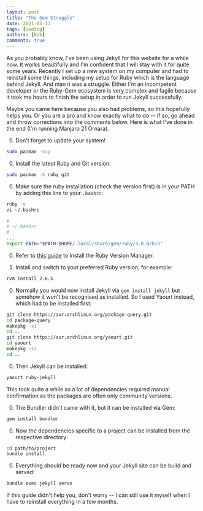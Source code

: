 ```yaml
---
layout: post
title: "The Gem Struggle"
date: 2021-05-13
tags: [coding]
authors: [Bob]
comments: true
---
```

As you probably know, I've been using Jekyll for this website for a while now.
It works beautifully and I'm confident that I will stay with it for quite some years.
Recently I set up a new system on my computer and had to reinstall some things, including my setup for Ruby which is the language behind Jekyll.
And man it was a struggle.
Either I'm an incompetent developer or the Ruby-Gem ecosystem is very complex and fagile because it took me hours to finish the setup in order to run Jekyll successfully.

Maybe you came here because you also had problems, so this hopefully helps you.
Or you are a pro and know exactly what to do -- if so, go ahead and throw corrections into the comments below.
Here is what I've done in the end (I'm running Manjaro 21 Ornara).

0. Don't forget to update your system!
```sh
sudo pacman -Suy
```

0. Install the latest Ruby and Git version:
```sh
sudo pacman -S ruby git
```

0. Make sure the ruby installation (check the version first) is in your PATH by adding this line to your `.bashrc`:
```sh
ruby -v
vi ~/.bashrc
```
```sh
#
# ~/.bashrc
#
...
export PATH="$PATH:$HOME/.local/share/gem/ruby/3.0.0/bin"
```

0. Refer to [this guide](http://rvm.io/rvm/install) to install the Ruby Version Manager.

0. Install and switch to yout preferred Ruby version, for example:
```sh
rvm install 2.6.5
```

0. Normally you would now install Jekyll via `gem install jekyll` but somehow it won't be recognised as installed. So I used Yaourt instead, which had to be installed first:
```sh
git clone https://aur.archlinux.org/package-query.git
cd package-query
makepkg -si
cd ..
git clone https://aur.archlinux.org/yaourt.git
cd yaourt
makepkg -si
cd ..
```

0. Then Jekyll can be installed:
```sh
yaourt ruby-jekyll
```
This took quite a while as a lot of dependencies required manual confirmation as the packages are often only community versions.

0. The Bundler didn't came with it, but it can be installed via Gem:
```sh
gem install bundler
```

0. Now the dependencies specific to a project can be installed from the respective directory:
```sh
cd path/to/project
bundle install
```

0. Everything should be ready now and your Jekyll site can be build and served:
```sh
bundle exec jekyll serve
```

If this guide didn't help you, don't worry -- I can still use it myself when I have to reinstall everything in a few months.
